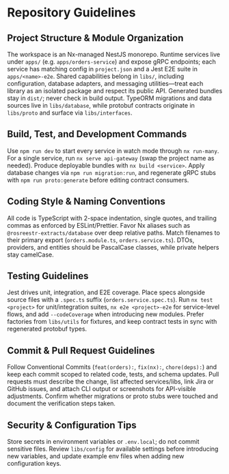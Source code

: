 # Repository Guidelines

## Project Structure & Module Organization
The workspace is an Nx-managed NestJS monorepo. Runtime services live under `apps/` (e.g. `apps/orders-service`) and expose gRPC endpoints; each service has matching config in `project.json` and a Jest E2E suite in `apps/<name>-e2e`. Shared capabilities belong in `libs/`, including configuration, database adapters, and messaging utilities—treat each library as an isolated package and respect its public API. Generated bundles stay in `dist/`; never check in build output. TypeORM migrations and data sources live in `libs/database`, while protobuf contracts originate in `libs/proto` and surface via `libs/interfaces`.

## Build, Test, and Development Commands
Use `npm run dev` to start every service in watch mode through `nx run-many`. For a single service, run `nx serve api-gateway` (swap the project name as needed). Produce deployable bundles with `nx build <service>`. Apply database changes via `npm run migration:run`, and regenerate gRPC stubs with `npm run proto:generate` before editing contract consumers.

## Coding Style & Naming Conventions
All code is TypeScript with 2-space indentation, single quotes, and trailing commas as enforced by ESLint/Prettier. Favor Nx aliases such as `@rosreestr-extracts/database` over deep relative paths. Match filenames to their primary export (`orders.module.ts`, `orders.service.ts`). DTOs, providers, and entities should be PascalCase classes, while private helpers stay camelCase.

## Testing Guidelines
Jest drives unit, integration, and E2E coverage. Place specs alongside source files with a `.spec.ts` suffix (`orders.service.spec.ts`). Run `nx test <project>` for unit/integration suites, `nx e2e <project>-e2e` for service-level flows, and add `--codeCoverage` when introducing new modules. Prefer factories from `libs/utils` for fixtures, and keep contract tests in sync with regenerated protobuf types.

## Commit & Pull Request Guidelines
Follow Conventional Commits (`feat(orders):`, `fix(nx):`, `chore(deps):`) and keep each commit scoped to related code, tests, and schema updates. Pull requests must describe the change, list affected services/libs, link Jira or GitHub issues, and attach CLI output or screenshots for API-visible adjustments. Confirm whether migrations or proto stubs were touched and document the verification steps taken.

## Security & Configuration Tips
Store secrets in environment variables or `.env.local`; do not commit sensitive files. Review `libs/config` for available settings before introducing new variables, and update example env files when adding new configuration keys.
